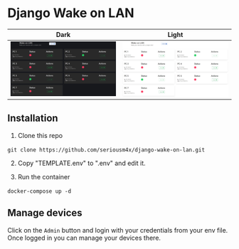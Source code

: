 # Django Wake on LAN

| Dark                 | Light                 |
| -------------------- | --------------------- |
| ![](assets/dark.jpg) | ![](assets/light.jpg) |

## Installation

1. Clone this repo

`git clone https://github.com/seriousm4x/django-wake-on-lan.git`

2. Copy "TEMPLATE.env" to ".env" and edit it.

3. Run the container

`docker-compose up -d`

## Manage devices

Click on the `Admin` button and login with your credentials from your env file. Once logged in you can manage your devices there.

